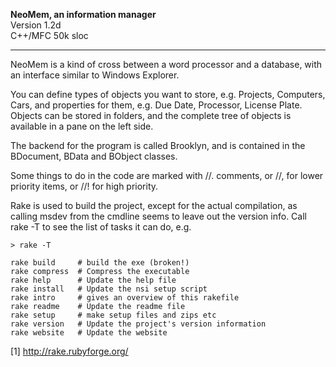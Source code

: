 **NeoMem, an information manager**  
Version 1.2d  
C++/MFC 50k sloc
<hr/>

NeoMem is a kind of cross between a word processor and a database,
with an interface similar to Windows Explorer. 

You can define types of objects you want to store, e.g. Projects, 
Computers, Cars, and properties for them, e.g. Due Date, Processor, 
License Plate. Objects can be stored in folders, and the complete
tree of objects is available in a pane on the left side. 

The backend for the program is called Brooklyn, and is contained in
the BDocument, BData and BObject classes. 

Some things to do in the code are marked with //. comments, 
or //, for lower priority items, or //! for high priority. 

Rake is used to build the project, except for the actual compilation, 
as calling msdev from the cmdline seems to leave out the version info. 
Call rake -T to see the list of tasks it can do, e.g.

```
> rake -T

rake build     # build the exe (broken!)
rake compress  # Compress the executable
rake help      # Update the help file
rake install   # Update the nsi setup script
rake intro     # gives an overview of this rakefile
rake readme    # Update the readme file
rake setup     # make setup files and zips etc
rake version   # Update the project's version information
rake website   # Update the website
```


[1] http://rake.rubyforge.org/

